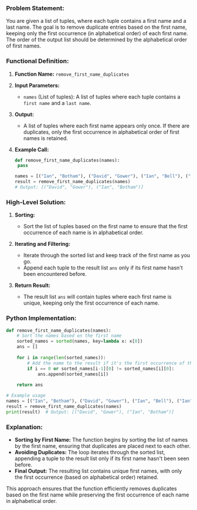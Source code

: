 ### Problem Statement:
You are given a list of tuples, where each tuple contains a first name and a last name. The goal is to remove duplicate entries based on the first name, keeping only the first occurrence (in alphabetical order) of each first name. The order of the output list should be determined by the alphabetical order of first names.

### Functional Definition:
1. **Function Name:** `remove_first_name_duplicates`
2. **Input Parameters:**
   - `names` (List of tuples): A list of tuples where each tuple contains a `first name` and a `last name`.
   
3. **Output:**
   - A list of tuples where each first name appears only once. If there are duplicates, only the first occurrence in alphabetical order of first names is retained.

4. **Example Call:**
   ```python
   def remove_first_name_duplicates(names):
    pass

   names = [("Ian", "Botham"), ("David", "Gower"), ("Ian", "Bell"), ("Ian", "Chappell")]
   result = remove_first_name_duplicates(names)
   # Output: [("David", "Gower"), ("Ian", "Botham")]
   ```

### High-Level Solution:
1. **Sorting:**
   - Sort the list of tuples based on the first name to ensure that the first occurrence of each name is in alphabetical order.
   
2. **Iterating and Filtering:**
   - Iterate through the sorted list and keep track of the first name as you go.
   - Append each tuple to the result list `ans` only if its first name hasn't been encountered before.

3. **Return Result:**
   - The result list `ans` will contain tuples where each first name is unique, keeping only the first occurrence of each name.

### Python Implementation:

```python
def remove_first_name_duplicates(names):
    # Sort the names based on the first name
    sorted_names = sorted(names, key=lambda x: x[0])
    ans = []
    
    for i in range(len(sorted_names)):
        # Add the name to the result if it's the first occurrence of that first name
        if i == 0 or sorted_names[i-1][0] != sorted_names[i][0]:
            ans.append(sorted_names[i])
    
    return ans

# Example usage
names = [("Ian", "Botham"), ("David", "Gower"), ("Ian", "Bell"), ("Ian", "Chappell")]
result = remove_first_name_duplicates(names)
print(result)  # Output: [("David", "Gower"), ("Ian", "Botham")]
```

### Explanation:
- **Sorting by First Name:** The function begins by sorting the list of names by the first name, ensuring that duplicates are placed next to each other.
- **Avoiding Duplicates:** The loop iterates through the sorted list, appending a tuple to the result list only if its first name hasn't been seen before.
- **Final Output:** The resulting list contains unique first names, with only the first occurrence (based on alphabetical order) retained.

This approach ensures that the function efficiently removes duplicates based on the first name while preserving the first occurrence of each name in alphabetical order.

